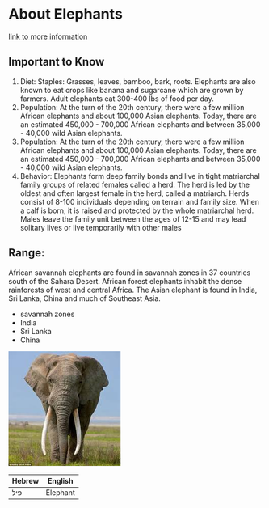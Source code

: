 # About Elephants 

[link to more information](https://en.wikipedia.org/wiki/Elephant)

## Important to Know  
1. Diet: Staples: Grasses, leaves, bamboo, bark, roots. Elephants are also known to eat crops like banana and sugarcane which are grown by farmers. Adult elephants eat 300-400 lbs of food per day.
2. Population: At the turn of the 20th century, there were a few million African elephants and about 100,000 Asian elephants. Today, there are an estimated 450,000 - 700,000 African elephants and between 35,000 - 40,000 wild Asian elephants.
3. Population: At the turn of the 20th century, there were a few million African elephants and about 100,000 Asian elephants. Today, there are an estimated 450,000 - 700,000 African elephants and between 35,000 - 40,000 wild Asian elephants.
4. Behavior: Elephants form deep family bonds and live in tight matriarchal family groups of related females called a herd. The herd is led by the oldest and often largest female in the herd, called a matriarch. Herds consist of 8-100 individuals depending on terrain and family size. When a calf is born, it is raised and protected by the whole matriarchal herd. Males leave the family unit between the ages of 12-15 and may lead solitary lives or live temporarily with other males 


## Range:
African savannah elephants are found in savannah zones in 37 countries south of the Sahara Desert. African forest elephants inhabit the dense rainforests of west and central Africa. The Asian elephant is found in India, Sri Lanka, China and much of Southeast Asia.

- savannah zones
- India
- Sri Lanka
- China 


![Image of github's](https://github.com/EdenYaakobi/ex1/blob/master/images/elephant.jpg)

Hebrew | English
-------|--------
פיל | Elephant 



